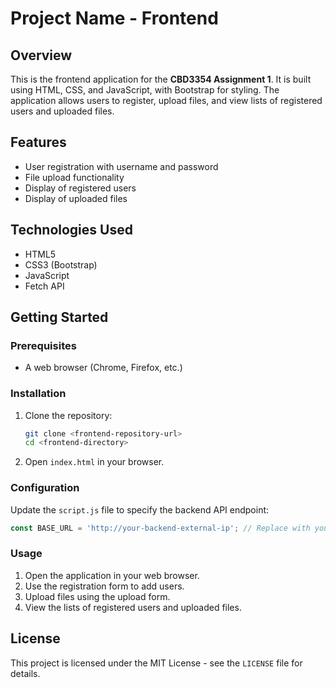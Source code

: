 # Project Name - Frontend

## Overview
This is the frontend application for the **CBD3354 Assignment 1**. It is built using HTML, CSS, and JavaScript, with Bootstrap for styling. The application allows users to register, upload files, and view lists of registered users and uploaded files.

## Features
- User registration with username and password
- File upload functionality
- Display of registered users
- Display of uploaded files

## Technologies Used
- HTML5
- CSS3 (Bootstrap)
- JavaScript
- Fetch API

## Getting Started

### Prerequisites
- A web browser (Chrome, Firefox, etc.)

### Installation
1. Clone the repository:
   ```bash
   git clone <frontend-repository-url>
   cd <frontend-directory>
   ```
2. Open `index.html` in your browser.

### Configuration
Update the `script.js` file to specify the backend API endpoint:
```javascript
const BASE_URL = 'http://your-backend-external-ip'; // Replace with your backend IP
```

### Usage
1. Open the application in your web browser.
2. Use the registration form to add users.
3. Upload files using the upload form.
4. View the lists of registered users and uploaded files.

## License
This project is licensed under the MIT License - see the `LICENSE` file for details.
